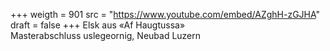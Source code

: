﻿+++
weigth = 901
src = "https://www.youtube.com/embed/AZghH-zGJHA"
draft = false
+++
Elsk aus «Af Haugtussa»<br>Masterabschluss uslegeornig, Neubad Luzern
